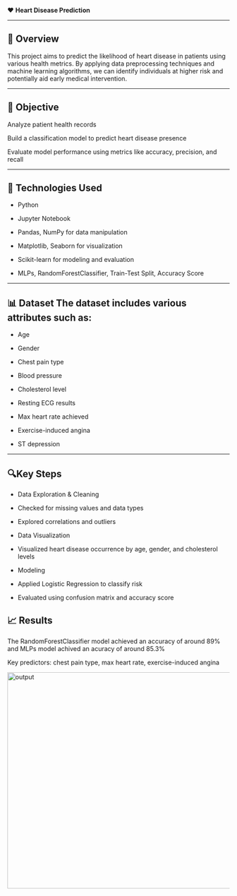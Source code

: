 ❤️ **Heart Disease Prediction**
***
📌 **Overview**
---
This project aims to predict the likelihood of heart disease in patients using various health metrics. By applying data preprocessing techniques and machine learning algorithms, we can identify individuals at higher risk and potentially aid early medical intervention.
***
🧠 **Objective**
---
Analyze patient health records

Build a classification model to predict heart disease presence

Evaluate model performance using metrics like accuracy, precision, and recall

***
🧰 **Technologies Used**
---
- Python

- Jupyter Notebook

- Pandas, NumPy for data manipulation

- Matplotlib, Seaborn for visualization

- Scikit-learn for modeling and evaluation

- MLPs, RandomForestClassifier, Train-Test Split, Accuracy Score

***
📊 **Dataset**
The dataset includes various attributes such as:
---
- Age

- Gender

- Chest pain type

- Blood pressure

- Cholesterol level

- Resting ECG results

- Max heart rate achieved

- Exercise-induced angina

- ST depression

***
🔍**Key Steps**
---
- Data Exploration & Cleaning

- Checked for missing values and data types

- Explored correlations and outliers

- Data Visualization

- Visualized heart disease occurrence by age, gender, and cholesterol levels

- Modeling

- Applied Logistic Regression to classify risk

- Evaluated using confusion matrix and accuracy score

📈 Results
---
The RandomForestClassifier model achieved an accuracy of around 89%
and MLPs model achived an acuracy of around 85.3%

Key predictors: chest pain type, max heart rate, exercise-induced angina


<img width="1390" height="490" alt="output" src="https://github.com/user-attachments/assets/1f0742ef-f6aa-4c81-bdbb-45b0250800bb" />
